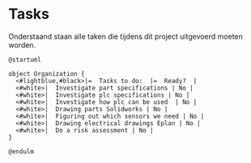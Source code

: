 # Tasks

Onderstaand staan alle taken die tijdens dit project uitgevoerd moeten worden.

```plantuml
@startuml

object Organization {
  <#lightblue,#black>|=  Tasks to do:  |=  Ready?  |
  <#white>|  Investigate part specifications | No |
  <#white>|  Investigate plc specifications | No |
  <#white>|  Investigate how plc can be used  | No |
  <#white>|  Drawing parts Solidworks | No |
  <#white>|  Figuring out which sensors we need | No |
  <#white>|  Drawing electrical drawings Eplan | No |
  <#white>|  Do a risk assessment | No |
}

@endulm
```